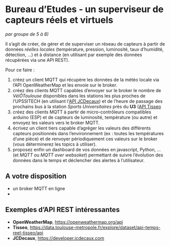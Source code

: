 # Bureau d’Etudes - un superviseur de capteurs réels et virtuels
*par groupe de 5 à 8)*

Il s’agit de créer, de gérer et de superviser un réseau de capteurs à partir de données *réelles locales* (température, pression, luminosité, taux d’humidité, détection, ...)
et à distance (en utilisant par exemple des données récupérées via une API REST).

Pour ce faire :
1.  créez un client MQTT qui récupère les données de la météo locale via l’API OpenWeatherMap et les envoie sur le broker.
2.  créez  des  clients  MQTT  capables  d’envoyer  sur  le  broker  le  nombre  de  *VélÔToulouse* disponibles dans les stations les plus proches de l’UPSSITECH (en utilisant l'[API JCDecaux](https://developer.jcdecaux.com)) et de l’heure de
passage des prochains bus à la station *Sports Universitaires* près du **U3** ([API Tisseo](https://data.toulouse-metropole.fr/explore/dataset/api-temps-reel-tisseo/api)
4. créez des clients MQTT à partir de micro-contrôleurs compatibles arduino (ESP) et de capteurs de luminosité, température (ou autre) et envoyez les valeurs vers le broker MQTT.
5.  écrivez  un  client  tiers  capable  d’agréger  les  valeurs  des  différents  capteurs  positionnés  dans l’environnement (ex : toutes les températures d’une pièce) et de renvoyer périodiquement ces
valeurs sur le broker (vous déterminerez les topics à utiliser).
6.  proposez enfin un dashboard de vos données en javascript, Python, … (et *MQTT* ou *MQTT over websoket*) permettant de suivre l’évolution des données dans le temps et déclencher des alertes
à l’utilisateur.

## A votre disposition

* un broker MQTT en ligne
* 

## Exemples d’API REST intéressantes
* **OpenWeatherMap**, https://openweathermap.org/api
* **Tisseo**, https://data.toulouse-metropole.fr/explore/dataset/api-temps-reel-tisseo/api
* **JCDecaux**, https://developer.jcdecaux.com


